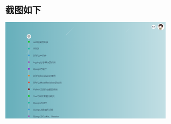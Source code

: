 # 截图如下
<img src="https://github.com/Oldhandsome/my_blog_front/blob/master/screenshot/%E5%8D%9A%E5%AE%A2%E6%B5%8F%E8%A7%88%E9%A1%B5%E9%9D%A2.PNG" style="zoom: 50%;" />
